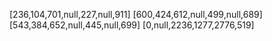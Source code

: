 [236,104,701,null,227,null,911]
[600,424,612,null,499,null,689]
[543,384,652,null,445,null,699]
[0,null,2236,1277,2776,519]
